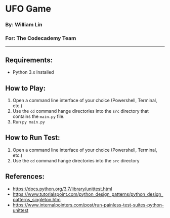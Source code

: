 # UFO Game
### By: William Lin
### For: The Codecademy Team
---
## Requirements:
  - Python 3.x Installed

## How to Play:
1. Open a command line interface of your choice (Powershell, Terminal, etc.)
2. Use the `cd` command hange directories into the `src` directory that contains the `main.py` file.
3. Run `py main.py`

## How to Run Test:
1. Open a command line interface of your choice (Powershell, Terminal, etc.)
2. Use the `cd` command hange directories into the `src` directory


## References:
  - https://docs.python.org/3.7/library/unittest.html
  - https://www.tutorialspoint.com/python_design_patterns/python_design_patterns_singleton.htm
  - https://www.internalpointers.com/post/run-painless-test-suites-python-unittest